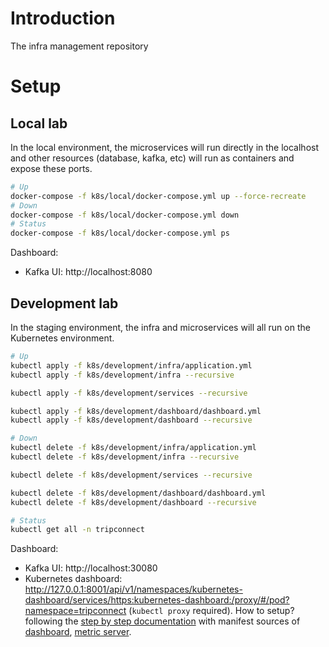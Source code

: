 # Introduction
The infra management repository
# Setup
## Local lab
In the local environment, the microservices will run directly in the localhost and other resources (database, kafka, etc) will run as containers and expose these ports.  
```sh
# Up
docker-compose -f k8s/local/docker-compose.yml up --force-recreate
# Down
docker-compose -f k8s/local/docker-compose.yml down
# Status
docker-compose -f k8s/local/docker-compose.yml ps
```
Dashboard:  
- Kafka UI: http://localhost:8080
## Development lab
In the staging environment, the infra and microservices will all run on the Kubernetes environment.
```sh
# Up
kubectl apply -f k8s/development/infra/application.yml
kubectl apply -f k8s/development/infra --recursive

kubectl apply -f k8s/development/services --recursive

kubectl apply -f k8s/development/dashboard/dashboard.yml
kubectl apply -f k8s/development/dashboard --recursive

# Down
kubectl delete -f k8s/development/infra/application.yml
kubectl delete -f k8s/development/infra --recursive

kubectl delete -f k8s/development/services --recursive

kubectl delete -f k8s/development/dashboard/dashboard.yml
kubectl delete -f k8s/development/dashboard --recursive

# Status
kubectl get all -n tripconnect
```
Dashboard:  
- Kafka UI: http://localhost:30080
- Kubernetes dashboard: http://127.0.0.1:8001/api/v1/namespaces/kubernetes-dashboard/services/https:kubernetes-dashboard:/proxy/#/pod?namespace=tripconnect (`kubectl proxy` required). How to setup? following the [step by step documentation](https://andrewlock.net/running-kubernetes-and-the-dashboard-with-docker-desktop/) with manifest sources of [dashboard](https://raw.githubusercontent.com/kubernetes/dashboard/v2.2.0/aio/deploy/recommended.yaml), [metric server](https://github.com/kubernetes-sigs/metrics-server/releases/download/v0.4.2/components.yaml).

